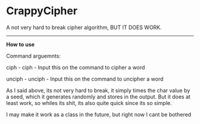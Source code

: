 # CrappyCipher
A not very hard to break cipher algorithm, BUT IT DOES WORK.

----
**How to use**

Command arguemnts:

ciph - ciph <string> - Input this on the command to cipher a word
  
unciph - unciph <cipher> - Input this on the command to uncipher a word
  
As I said above, its not very hard to break, it simply times the char value by a seed, which it generates randomly and stores in the output.
But it does at least work, so whiles its shit, its also quite quick since its so simple.

I may make it work as a class in the future, but right now I cant be bothered
